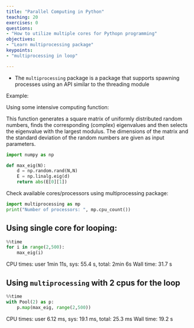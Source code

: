 ```yaml
---
title: "Parallel Computing in Python"
teaching: 20
exercises: 0
questions:
- "How to utilize multiple cores for Pythopn programming"
objectives:
- "Learn multiprocessing package"
keypoints:
- "multiprocessing in loop"

---
```


- The `multiprocessing` package is a package that supports spawning processes using an API similar to the threading module

Example: 

Using some intensive computing function:

This function generates a square matrix of uniformly distributed random numbers, finds the corresponding (complex) eigenvalues and then selects the eigenvalue with the largest modulus. The dimensions of the matrix and the standard deviation of the random numbers are given as input parameters.

```python
import numpy as np

def max_eig(N):
    d = np.random.rand(N,N)
    E = np.linalg.eig(d)
    return abs(E[0][1]) 
```

Check available cores/processors using multiprocessing package:

```python
import multiprocessing as mp
print("Number of processors: ", mp.cpu_count())
```

## Using single core for looping:

```python
%%time
for i in range(2,500):
    max_eig(i)
```

CPU times: user 1min 11s, sys: 55.4 s, total: 2min 6s
Wall time: 31.7 s


## Using `multiprocessing` with 2 cpus for the loop

```python
%%time
with Pool(2) as p:
    p.map(max_eig, range(2,500))
```
CPU times: user 6.12 ms, sys: 19.1 ms, total: 25.3 ms
Wall time: 19.2 s
